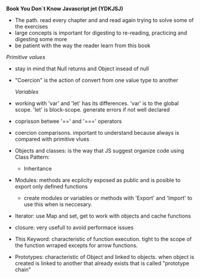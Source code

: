 **Book You Don´t Know Javascript jet (YDKJSJ)**

- The path. read every chapter and and read again trying to solve some of the exercises
- large concepts is important for digesting to re-reading, practicing and digesting some more
- be patient with the way the reader learn from this book

_Primitive values_

- stay in mind that Null returns and Object insead of null
- "Coercion" is the action of convert from one value type to another

  _Variables_

- working with 'var' and 'let' has its differences. 'var' is to the global scope. 'let' is block-scope. generate errors if not well declared
- coprisson betwee '==' and '===' operators
- coercion comparisons. important to understand because always is compared with primitive vlues
- Objects and classes: is the way that JS suggest organize code using Class Pattern:
  - Inheritance
- Modules: methods are ecplicity exposed as public and is posible to export only defined functions
  - create modules or variables or methods with 'Export' and 'Import' to use this when is neccesary.
- Iterator: use Map and set, get to work with objects and cache functions
- closure: very usefull to avoid performace issues
- This Keyword: characteristic of function execution. tight to the scope of the function wrraped excepts for arrow functions.
- Prototypes: characteristic of Object and linked to objects. when object is created is linked to another that already exists
  that is called "prototype chain"
